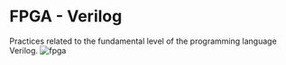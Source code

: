 # FPGA - Verilog
Practices related to the fundamental level of the programming language Verilog.
![fpga](https://user-images.githubusercontent.com/87760380/197897931-8453605b-3ab2-403e-9266-8d18bd092480.png)
